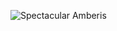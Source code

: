 ![Spectacular Amberis](https://github.com/Flyer-DM/arduino_mini_projects/assets/113033685/e1e530a7-4bb2-40eb-9013-74c6639e408d)
